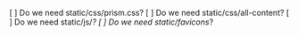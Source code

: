 [ ] Do we need static/css/prism.css?
[ ] Do we need static/css/all-content?
[ ] Do we need static/js/*?
[ ] Do we need static/favicons*?
